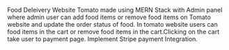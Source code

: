 Food Deleivery Website Tomato made using MERN Stack with Admin panel where admin user can add food items or remove food items on Tomato website and update the order status of food. In tomato website users can food items in the cart or remove food items in the cart.Clicking on the cart take user to payment page. Implement Stripe payment Integration.
